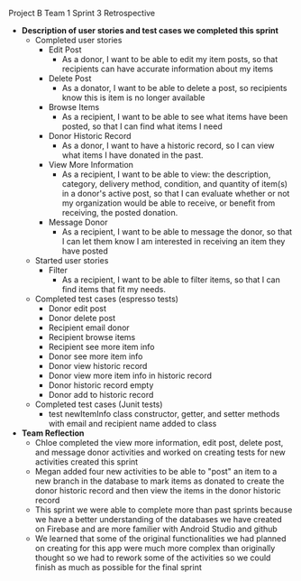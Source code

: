 Project B Team 1 Sprint 3 Retrospective
- **Description of user stories and test cases we completed this sprint**
  - Completed user stories
    - Edit Post
      - As a donor, I want to be able to edit my item posts, so that recipients can have accurate information about my items
    - Delete Post
      - As a donator, I want to be able to delete a post, so recipients know this is item is no longer available
    - Browse Items
      - As a recipient, I want to be able to see what items have been posted, so that I can find what items I need
    - Donor Historic Record
      - As a donor, I want to have a historic record, so I can view what items I have donated in the past.
    - View More Information
      - As a recipient, I want to be able to view: the description, category, delivery method, condition, and quantity of item(s) in a donor's active post, so that I can evaluate whether or not my organization would be able to receive, or benefit from receiving, the posted donation.
    - Message Donor
      - As a recipient, I want to be able to message the donor, so that I can let them know I am interested in receiving an item they have posted
   - Started user stories
      - Filter
        - As a recipient, I want to be able to filter items, so that I can find items that fit my needs.
  - Completed test cases (espresso tests) 
    - Donor edit post
    - Donor delete post
    - Recipient email donor
    - Recipient browse items
    - Recipient see more item info
    - Donor see more item info
    - Donor view historic record
    - Donor view more item info in historic record
    - Donor historic record empty
    - Donor add to historic record
  - Completed test cases (Junit tests)
    - test newItemInfo class constructor, getter, and setter methods with email and recipient name added to class
 - **Team Reflection**
   - Chloe completed the view more information, edit post, delete post, and message donor activities and 
  worked on creating tests for new activities created this sprint
   - Megan added four new activities to be able to "post" an item to a new branch in the database to mark items as donated to create the donor historic record and then view the items in the donor historic record 
   - This sprint we were able to complete more than past sprints because we have a better understanding of the databases we have created 
   on Firebase and are more familier with Android Studio and github
   - We learned that some of the original functionalities we had planned on creating for this app were much more complex than 
  originally thought so we had to rework some of the activities so we could finish as much as possible for the final sprint
